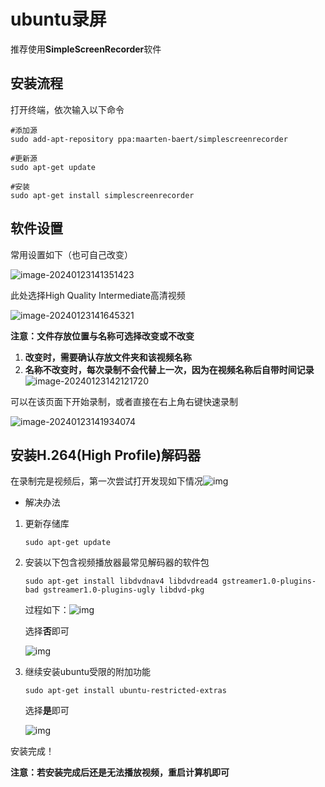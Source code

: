 # ubuntu录屏

推荐使用**SimpleScreenRecorder**软件



## 安装流程

打开终端，依次输入以下命令

```
#添加源
sudo add-apt-repository ppa:maarten-baert/simplescreenrecorder

#更新源
sudo apt-get update

#安装
sudo apt-get install simplescreenrecorder
```



## 软件设置

常用设置如下（也可自己改变）

![image-20240123141351423](../imgs/image-20240123141351423.png)

此处选择High Quality Intermediate高清视频

![image-20240123141645321](../imgs/image-20240123141645321.png)

**注意：文件存放位置与名称可选择改变或不改变**

1. **改变时，需要确认存放文件夹和该视频名称**
2. **名称不改变时，每次录制不会代替上一次，因为在视频名称后自带时间记录**![image-20240123142121720](../imgs/image-20240123142121720.png)

可以在该页面下开始录制，或者直接在右上角右键快速录制

![image-20240123141934074](../imgs/image-20240123141934074.png)



## 安装H.264(High Profile)解码器

在录制完是视频后，第一次尝试打开发现如下情况![img](../imgs/watermark,type_ZmFuZ3poZW5naGVpdGk,shadow_10,text_aHR0cHM6Ly9ibG9nLmNzZG4ubmV0L3FxXzQxMjUxOTYz,size_16,color_FFFFFF,t_70.png)



- 解决办法

1. 更新存储库

   ```
   sudo apt-get update
   ```
   
2. 安装以下包含视频播放器最常见解码器的软件包

   ```
   sudo apt-get install libdvdnav4 libdvdread4 gstreamer1.0-plugins-bad gstreamer1.0-plugins-ugly libdvd-pkg
   ```
   
   过程如下：![img](../imgs/watermark,type_ZmFuZ3poZW5naGVpdGk,shadow_10,text_aHR0cHM6Ly9ibG9nLmNzZG4ubmV0L3FxXzQxMjUxOTYz,size_16,color_FFFFFF,t_70-17059913413372.png)
   
   选择**否**即可
   
   ![img](../imgs/watermark,type_ZmFuZ3poZW5naGVpdGk,shadow_10,text_aHR0cHM6Ly9ibG9nLmNzZG4ubmV0L3FxXzQxMjUxOTYz,size_16,color_FFFFFF,t_70-17059913643214.png)
   
3. 继续安装ubuntu受限的附加功能

   ```
   sudo apt-get install ubuntu-restricted-extras
   ```
   
   选择**是**即可
   
   ![img](../imgs/watermark,type_ZmFuZ3poZW5naGVpdGk,shadow_10,text_aHR0cHM6Ly9ibG9nLmNzZG4ubmV0L3FxXzQxMjUxOTYz,size_16,color_FFFFFF,t_70-17059915285076.png)

安装完成！

**注意：若安装完成后还是无法播放视频，重启计算机即可**